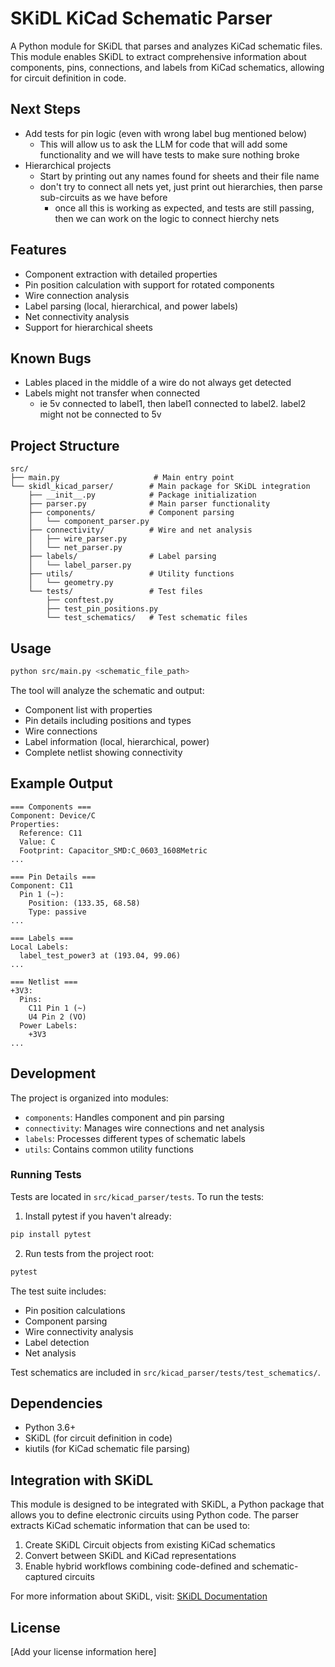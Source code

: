 # SKiDL KiCad Schematic Parser

A Python module for SKiDL that parses and analyzes KiCad schematic files. This module enables SKiDL to extract comprehensive information about components, pins, connections, and labels from KiCad schematics, allowing for circuit definition in code.

## Next Steps
- Add tests for pin logic (even with wrong label bug mentioned below)
  - This will allow us to ask the LLM for code that will add some functionality and we will have tests to make sure nothing broke
- Hierarchical projects
  - Start by printing out any names found for sheets and their file name
  - don't try to connect all nets yet, just print out hierarchies, then parse sub-circuits as we have before
    - once all this is working as expected, and tests are still passing, then we can work on the logic to connect hierchy nets
## Features

- Component extraction with detailed properties
- Pin position calculation with support for rotated components
- Wire connection analysis
- Label parsing (local, hierarchical, and power labels)
- Net connectivity analysis
- Support for hierarchical sheets

## Known Bugs
- Lables placed in the middle of a wire do not always get detected
- Labels might not transfer when connected
  - ie 5v connected to label1, then label1 connected to label2.  label2 might not be connected to 5v

## Project Structure

```
src/
├── main.py                     # Main entry point
└── skidl_kicad_parser/        # Main package for SKiDL integration
    ├── __init__.py            # Package initialization
    ├── parser.py              # Main parser functionality
    ├── components/            # Component parsing
    │   └── component_parser.py
    ├── connectivity/          # Wire and net analysis
    │   ├── wire_parser.py
    │   └── net_parser.py
    ├── labels/                # Label parsing
    │   └── label_parser.py
    ├── utils/                 # Utility functions
    │   └── geometry.py
    └── tests/                 # Test files
        ├── conftest.py
        ├── test_pin_positions.py
        └── test_schematics/   # Test schematic files
```

## Usage

```bash
python src/main.py <schematic_file_path>
```

The tool will analyze the schematic and output:
- Component list with properties
- Pin details including positions and types
- Wire connections
- Label information (local, hierarchical, power)
- Complete netlist showing connectivity

## Example Output

```
=== Components ===
Component: Device/C
Properties:
  Reference: C11
  Value: C
  Footprint: Capacitor_SMD:C_0603_1608Metric
...

=== Pin Details ===
Component: C11
  Pin 1 (~):
    Position: (133.35, 68.58)
    Type: passive
...

=== Labels ===
Local Labels:
  label_test_power3 at (193.04, 99.06)
...

=== Netlist ===
+3V3:
  Pins:
    C11 Pin 1 (~)
    U4 Pin 2 (VO)
  Power Labels:
    +3V3
...
```

## Development

The project is organized into modules:
- `components`: Handles component and pin parsing
- `connectivity`: Manages wire connections and net analysis
- `labels`: Processes different types of schematic labels
- `utils`: Contains common utility functions

### Running Tests

Tests are located in `src/kicad_parser/tests`. To run the tests:

1. Install pytest if you haven't already:
```bash
pip install pytest
```

2. Run tests from the project root:
```bash
pytest
```

The test suite includes:
- Pin position calculations
- Component parsing
- Wire connectivity analysis
- Label detection
- Net analysis

Test schematics are included in `src/kicad_parser/tests/test_schematics/`.

## Dependencies

- Python 3.6+
- SKiDL (for circuit definition in code)
- kiutils (for KiCad schematic file parsing)

## Integration with SKiDL

This module is designed to be integrated with SKiDL, a Python package that allows you to define electronic circuits using Python code. The parser extracts KiCad schematic information that can be used to:

1. Create SKiDL Circuit objects from existing KiCad schematics
2. Convert between SKiDL and KiCad representations
3. Enable hybrid workflows combining code-defined and schematic-captured circuits

For more information about SKiDL, visit: [SKiDL Documentation](https://xesscorp.github.io/skidl/docs/_site/)

## License

[Add your license information here]
